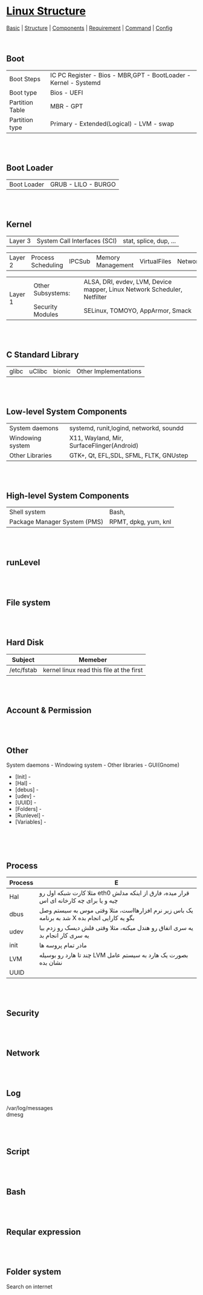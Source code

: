 <html>
  <body>

# [<span style="color:black;">Linux Structure</span>](Linux.md)
[Basic](Linux-Basic.md) | [Structure](Linux-Structure.md) | [Components](Linux-Components.md) | [Requirement](Linux-Requirement.md) | [Command](Linux-Command.md) | [Config](Linux-Config.md)

<br>

## Boot
<table>
<tbody>
<tr>
<td rowspan=1> Boot Steps </td>
<td rowspan=1> IC PC Register - Bios - MBR,GPT - BootLoader - Kernel - Systemd </td>
</tr>
<tr>
<td rowspan=1> Boot type </td>
<td rowspan=1> Bios - UEFI </td>
</tr>
<tr>
<td rowspan=1> Partition Table </td>
<td rowspan=1> MBR - GPT </td>
</tr>
<td rowspan=1> Partition type </td>
<td rowspan=1> Primary - Extended(Logical) - LVM - swap </td>
</tr>
</tbody>
</table>



<br><br>
## Boot Loader
<table>
<tbody>
<td rowspan=1> Boot Loader </td>
<td rowspan=1> GRUB - LILO - BURGO </td>
</tr>
<tr>
</tbody>
</table>



<br><br>
## Kernel
<table>
<tbody>
<tr>
<td rowspan=1>Layer 3</td>
<td rowspan=1>System Call Interfaces (SCI)</td>
<td>stat, splice, dup, ...</td>
</tr>
</tbody>
</table>
<table>
<tbody>
<tr>
<td rowspan=1>Layer 2</td>
<td rowspan=1>Process Scheduling</td>
<td rowspan=1>IPCSub</td>
<td rowspan=1>Memory Management</td>
<td rowspan=1>VirtualFiles</td>
<td rowspan=1>Network</td>
</tr>
</tbody>
</table>
<table>
<tbody>
<tr>
<td rowspan=2>Layer 1</td>
<td rowspan=1>Other Subsystems: </td>
<td rowspan=1>ALSA, DRI, evdev, LVM, Device mapper, Linux Network Scheduler, Netfilter</td>
</tr>
<tr>
<td rowspan=1>Security Modules</td>
<td rowspan=1> SELinux, TOMOYO, AppArmor, Smack</td>
</tr>
</tbody>
</table>


<br><br>
## C Standard Library
<table>
<tbody>
<tr>
<td rowspan=1>glibc</td>
<td rowspan=1>uClibc</td>
<td rowspan=1>bionic</td>
<td rowspan=1>Other Implementations</td>
</tr>
</tbody>
</table>


<br><br>
## Low-level System Components
<table>
<tbody>
<tr>
<td rowspan=1>System daemons</td>
<td rowspan=1>systemd, runit,logind, networkd, soundd</td>
</tr>
<tr>
<td rowspan=1>Windowing system</td>
<td rowspan=1>X11, Wayland, Mir, SurfaceFlinger(Android)</td>
</tr>
<tr>
<td rowspan=1>Other Libraries</td>
<td rowspan=1>GTK+, Qt, EFL,SDL, SFML, FLTK, GNUstep</td>
</tr>
</tbody>
</table>


<br><br>
## High-level System Components
<table>
<tbody>
<tr>
<td rowspan=1>Shell system</td>
<td rowspan=1>Bash, </td>
</tr>
<tr>
<td rowspan=1>Package Manager System (PMS)</td>
<td rowspan=1>RPMT, dpkg, yum, knl</td>
</tr>
</tbody>
</table>


<br><br>
## runLevel


<br><br>
## File system

<br><br>
## Hard Disk

| Subject | Memeber |
| ------ | ------ |
| /etc/fstab   | kernel linux read this file at the first  |

<br><br>
## Account & Permission


<br><br>
## Other
System daemons - Windowing system - Other libraries - GUI(Gnome)
* [Init] - 
* [Hal] - 
* [debus] - 
* [udev] - 
* [UUID] - 
* [Folders] - 
* [Runlevel] - 
* [Variables] - 
<br><br>


<br><br>
## Process
| Process | E |
| ------ | ------ |
| Hal | مثلا کارت شبکه اول رو eth0 قرار میده، فارق از اینکه مدلش چیه و یا برای چه کارخانه ای اس |
| dbus | یک باس زیر نرم افزارهااست، مثلا وقتی موس به سیستم وصل شد به برنامه X بگو یه کارایی انجام بده  |
| udev | یه سری اتفاق رو هندل میکنه، مثلا وقتی فلش دیسک رو زدم بیا یه سری کار انجام بد |
| init | مادر تمام پروسه ها |
| LVM | چند تا هارد رو بوسیله LVM بصورت یک هارد به سیستم عامل نشان بده |
| UUID |  |


<br><br>
## Security


<br><br>
## Network


<br><br>
## Log  
/var/log/messages<br>
dmesg


<br><br>
## Script


<br><br>
## Bash


<br><br>
## Reqular expression


<br><br>
## Folder system
Search on internet



  </body>
  </html>
